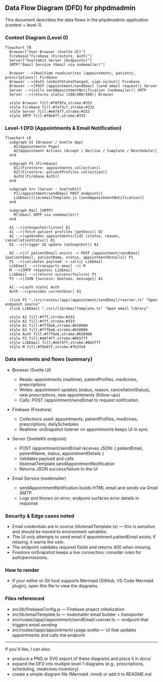 ## Data Flow Diagram (DFD) for phpdmadmin

This document describes the data flows in the phpdmadmin application (context + level-1).

### Context Diagram (Level 0)

```mermaid
flowchart TB
  Browser["User Browser (Svelte UI)"]
  Firebase["Firebase (Firestore, Auth)"]
  Server["SvelteKit Server (Endpoints)"]
  SMTP["Email Service (Gmail via nodemailer)"]

  Browser -->|Realtime reads/writes (appointments, patients, prescriptions)| Firebase
  Browser -->|Auth (onAuthStateChanged, sign-in/out)| Firebase
  Browser -->|POST /appointment/sendEmail (send email request)| Server
  Server -->|calls sendAppointmentNotification (nodemailer)| SMTP
  Server -->|returns status (200/400/500)| Browser

  style Browser fill:#f8f9fa,stroke:#333
  style Firebase fill:#fef3c7,stroke:#333
  style Server fill:#e6f4ff,stroke:#333
  style SMTP fill:#f0e6ff,stroke:#333
```

### Level-1 DFD (Appointments & Email Notification)

```mermaid
flowchart LR
  subgraph UI [Browser / Svelte App]
    A1[Appointments Page]
    A2[Appointment Actions (Accept / Decline / Complete / Reschedule)]
  end

  subgraph FS [Firebase]
    D1[(Firestore: appointments collection)]
    D2[(Firestore: patientProfiles collection)]
    Auth[(Firebase Auth)]
  end

  subgraph Srv [Server - SvelteKit]
    P1[/appointment/sendEmail POST endpoint/]
    LibEmail[lib/emailTemplate.js (sendAppointmentNotification)]
  end

  subgraph Mail [SMTP]
    M[(Gmail SMTP via nodemailer)]
  end

  A1 -->|onSnapshot/listen| D1
  A1 -->|fetch patient profiles (getDocs)| D2
  A2 -->|updateDoc appointments/{id} (status, reason, cancellationStatus)| D1
  D1 -->|trigger UI update (onSnapshot)| A1

  A2 -->|if patientEmail exists -> POST /appointment/sendEmail {patientEmail, patientName, status, appointmentDetails}| P1
  P1 -->|validates payload -> calls| LibEmail
  LibEmail -->|transports email ->| M
  M -->|SMTP response| LibEmail
  LibEmail -->|returns success/failure| P1
  P1 -->|JSON {success: boolean, message}| A1

  A1 -->|auth state| Auth
  Auth -->|provides currentUser| A1

  click P1 "./src/routes/(app)/appointment/sendEmail/+server.ts" "Open endpoint source"
  click LibEmail "./src/lib/emailTemplate.ts" "Open email library"

  style A1 fill:#fff,stroke:#333
  style A2 fill:#fff,stroke:#333
  style D1 fill:#fffbe6,stroke:#b58900
  style D2 fill:#fffbe6,stroke:#b58900
  style Auth fill:#fffbe6,stroke:#b58900
  style P1 fill:#e6f4ff,stroke:#0b5fff
  style LibEmail fill:#e6f4ff,stroke:#0b5fff
  style M fill:#f0e6ff,stroke:#7b3fe4
```

### Data elements and flows (summary)

- Browser (Svelte UI)
  - Reads: appointments (realtime), patientProfiles, medicines, prescriptions
  - Writes: appointment updates (status, reason, cancellationStatus), new prescriptions, new appointments (follow-ups)
  - Calls: POST /appointment/sendEmail to request notification

- Firebase (Firestore)
  - Collections used: appointments, patientProfiles, medicines, prescriptions, dailySchedules
  - Realtime: onSnapshot listener on appointments keeps UI in sync

- Server (SvelteKit endpoint)
  - POST /appointment/sendEmail receives JSON: { patientEmail, patientName, status, appointmentDetails }
  - Validates payload and calls lib/emailTemplate.sendAppointmentNotification
  - Returns JSON success/failure to the UI

- Email Service (nodemailer)
  - sendAppointmentNotification builds HTML email and sends via Gmail SMTP
  - Logs and throws on error; endpoint surfaces error details in response

### Security & Edge cases noted

- Email credentials are in source (lib/emailTemplate.ts) — this is sensitive and should be moved to environment variables.
- The UI only attempts to send email if appointment.patientEmail exists; if missing, it warns the user.
- The endpoint validates required fields and returns 400 when missing.
- Firestore onSnapshot keeps a live connection; consider rules for auth/permissions.

### How to render

- If your editor or Git host supports Mermaid (GitHub, VS Code Mermaid plugin), open this file to view the diagrams.

### Files referenced

- src/lib/firebaseConfig.js — Firebase project initialization
- src/lib/emailTemplate.ts — nodemailer email builder + transporter
- src/routes/(app)/appointment/sendEmail/+server.ts — endpoint that triggers email sending
- src/routes/(app)/appointment/+page.svelte — UI that updates appointments and calls the endpoint

---

If you'd like, I can also:
- produce a PNG or SVG export of these diagrams and place it in docs/
- expand the DFD into multiple level-1 diagrams (e.g., prescriptions, scheduling, medicines inventory)
- create a simple diagram file (Mermaid .mmd) or add it to README.md

